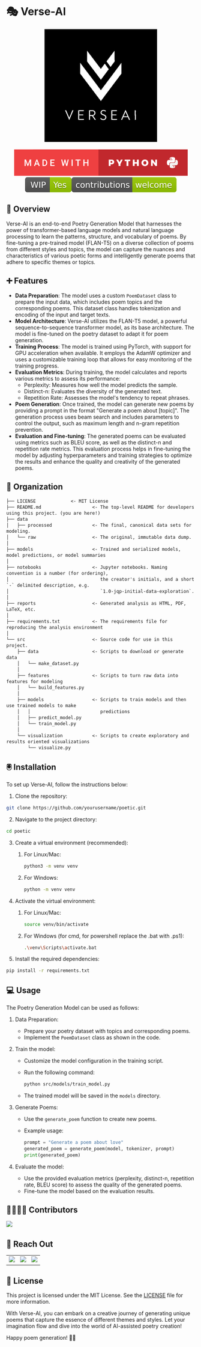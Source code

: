 # 🎭 Verse-AI

<div align="center">
	<img src="images/logo.png" height="300">
</div>

<br>

<div align="center">
   <img src="images/made-with-python.svg">
   <!-- <img src="images/built-with-love.svg"> -->
   <br>
   <img src="images/WIP.svg"><img src="images/contribute.svg">
</div>


## 📖 Overview

Verse-AI is an end-to-end Poetry Generation Model that harnesses the power of transformer-based language models and natural language processing to learn the patterns, structure, and vocabulary of poems. By fine-tuning a pre-trained model (FLAN-T5) on a diverse collection of poems from different styles and topics, the model can capture the nuances and characteristics of various poetic forms and intelligently generate poems that adhere to specific themes or topics.

## ➕ Features

- **Data Preparation**: The model uses a custom `PoemDataset` class to prepare the input data, which includes poem topics and the corresponding poems. This dataset class handles tokenization and encoding of the input and target texts.
- **Model Architecture**: Verse-AI utilizes the FLAN-T5 model, a powerful sequence-to-sequence transformer model, as its base architecture. The model is fine-tuned on the poetry dataset to adapt it for poem generation.
- **Training Process**: The model is trained using PyTorch, with support for GPU acceleration when available. It employs the AdamW optimizer and uses a customizable training loop that allows for easy monitoring of the training progress.
- **Evaluation Metrics**: During training, the model calculates and reports various metrics to assess its performance:
  - Perplexity: Measures how well the model predicts the sample.
  - Distinct-n: Evaluates the diversity of the generated text.
  - Repetition Rate: Assesses the model's tendency to repeat phrases.
- **Poem Generation**: Once trained, the model can generate new poems by providing a prompt in the format "Generate a poem about [topic]". The generation process uses beam search and includes parameters to control the output, such as maximum length and n-gram repetition prevention.
- **Evaluation and Fine-tuning**: The generated poems can be evaluated using metrics such as BLEU score, as well as the distinct-n and repetition rate metrics. This evaluation process helps in fine-tuning the model by adjusting hyperparameters and training strategies to optimize the results and enhance the quality and creativity of the generated poems.

## 🌳 Organization

    ├── LICENSE				<- MIT License
    ├── README.md          			<- The top-level README for developers using this project. (you are here!)
    ├── data
    │   ├── processed      			<- The final, canonical data sets for modeling.
    │   └── raw            			<- The original, immutable data dump.
    │
    ├── models             			<- Trained and serialized models, model predictions, or model summaries
    │
    ├── notebooks          			<- Jupyter notebooks. Naming convention is a number (for ordering),
    │                         		   the creator's initials, and a short `-` delimited description, e.g.
    │                         		   `1.0-jqp-initial-data-exploration`.
    │
    ├── reports            			<- Generated analysis as HTML, PDF, LaTeX, etc.
    │
    ├── requirements.txt   			<- The requirements file for reproducing the analysis environment
    │
    └── src                			<- Source code for use in this project.
        ├── data           			<- Scripts to download or generate data
        │   └── make_dataset.py
        │
        ├── features       			<- Scripts to turn raw data into features for modeling
        │   └── build_features.py
        │
        ├── models         			<- Scripts to train models and then use trained models to make
        │   │                 		   predictions
        │   ├── predict_model.py
        │   └── train_model.py
        │
        └── visualization  			<- Scripts to create exploratory and results oriented visualizations
            └── visualize.py

## 🖲️ Installation

To set up Verse-AI, follow the instructions below:

1. Clone the repository:

```bash
git clone https://github.com/yourusername/poetic.git
```

2. Navigate to the project directory:

```bash
cd poetic
```

3. Create a virtual environment (recommended):

   1. For Linux/Mac:

      ```bash
      python3 -m venv venv
      ```
   2. For Windows:

      ```bash
      python -m venv venv
      ```
4. Activate the virtual environment:

   1. For Linux/Mac:

      ```bash
      source venv/bin/activate
      ```
   2. For Windows (for cmd, for powershell replace the .bat with .ps1):

      ```bash
      .\venv\Scripts\activate.bat
      ```
5. Install the required dependencies:

```bash
pip install -r requirements.txt
```

## 💻 Usage

The Poetry Generation Model can be used as follows:

1. Data Preparation:
   - Prepare your poetry dataset with topics and corresponding poems.
   - Implement the `PoemDataset` class as shown in the code.

2. Train the model:
   - Customize the model configuration in the training script.
   - Run the following command:

     ```bash
     python src/models/train_model.py
     ```
   - The trained model will be saved in the `models` directory.

3. Generate Poems:
   - Use the `generate_poem` function to create new poems.
   - Example usage:

     ```python
     prompt = "Generate a poem about love"
     generated_poem = generate_poem(model, tokenizer, prompt)
     print(generated_poem)
     ```

4. Evaluate the model:
   - Use the provided evaluation metrics (perplexity, distinct-n, repetition rate, BLEU score) to assess the quality of the generated poems.
   - Fine-tune the model based on the evaluation results.

## 👨‍👩‍👧‍👦 Contributors

<a href="https://github.com/yourusername/poetic/graphs/contributors">
  <img src="https://contrib.rocks/image?repo=yourusername/poetic" />
</a>

## 💫 Reach Out

<div align="center">
   <table>
      <tbody>
         <tr>
               <td>
                  <a href="https://www.linkedin.com/in/yourusername/">
                     <img height="50" src="https://www.vectorlogo.zone/logos/linkedin/linkedin-icon.svg" >
                  </a>
               </td>
               <td>
                  <a href="https://github.com/yourusername">
                     <img height="50" src="https://upload.vectorlogo.zone/logos/github/images/47bfd2d4-712f-4dee-9315-f99c611b7598.svg" />
                  </a>
               </td>
               <td>
                  <a href="https://discordapp.com/users/yourdiscordid">
                     <img height="50" src="https://www.vectorlogo.zone/logos/discordapp/discordapp-tile.svg"/>
                  </a>
               </td>
         </tr>
      </tbody>
   </table>
</div>

## 📃 License

This project is licensed under the MIT License. See the [LICENSE](LICENSE) file for more information.

With Verse-AI, you can embark on a creative journey of generating unique poems that capture the essence of different themes and styles. Let your imagination flow and dive into the world of AI-assisted poetry creation!

Happy poem generation! 📝✨





